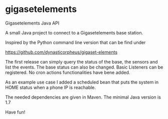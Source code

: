 # gigasetelements
Gigasetelements Java API

A small Java project to connect to a Gigasetelements base station. 

Inspired by the Python command line version that can be find under 

https://github.com/dynasticorpheus/gigaset-elements

The first release can simply query the status of the base, the sensors and list the events. The base status can also be changed. Basic Listeners can be registered. No cron actions functionalities have bene added.

As an example use case I added a scheduled bean that puts the system in HOME status when a phone IP is reachable.

The needed dependencies are given in Maven. The minimal Java version is 1.7

Have fun!
